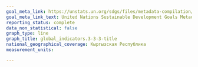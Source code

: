 ```yaml
---
goal_meta_link: https://unstats.un.org/sdgs/files/metadata-compilation/Metadata-Goal-3.pdf
goal_meta_link_text: United Nations Sustainable Development Goals Metadata (PDF 431 KB)
reporting_status: complete
data_non_statistical: false
graph_type: line
graph_title: global_indicators.3-3-3-title
national_geographical_coverage: Кыргызская Республика
measurement_units: 

---
```

